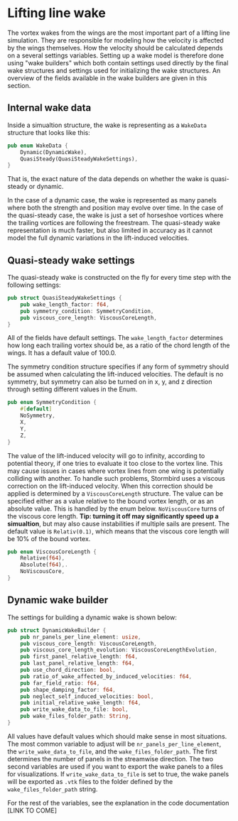 # Lifting line wake

The vortex wakes from the wings are the most important part of a lifting line simulation. They are responsible for modeling how the velocity is affected by the wings themselves. How the velocity should be calculated depends on a several settings variables. Setting up a wake model is therefore done using "wake builders" which both contain settings used directly by the final wake structures and settings used for initializing the wake structures. An overview of the fields available in the wake builders are given in this section.

## Internal wake data
Inside a simualtion structure, the wake is representing as a `WakeData` structure that looks like this:

```rust
pub enum WakeData {
    Dynamic(DynamicWake),
    QuasiSteady(QuasiSteadyWakeSettings),
}
```

That is, the exact nature of the data depends on whether the wake is quasi-steady or dynamic.

In the case of a dynamic case, the wake is represented as many panels where both the strength and position may evolve over time. In the case of the quasi-steady case, the wake is just a set of horseshoe vortices where the trailing vortices are following the freestream. The quasi-steady wake representation is much faster, but also limited in accuracy as it cannot model the full dynamic variations in the lift-induced velocities.

## Quasi-steady wake settings

The quasi-steady wake is constructed on the fly for every time step with the following settings:

```rust
pub struct QuasiSteadyWakeSettings {
    pub wake_length_factor: f64,
    pub symmetry_condition: SymmetryCondition,
    pub viscous_core_length: ViscousCoreLength,
}
```

All of the fields have default settings. The `wake_length_factor` determines how long each trailing vortex should be, as a ratio of the chord length of the wings. It has a default value of 100.0.

The symmetry condition structure specifies if any form of symmetry should be assumed when calculating the lift-induced velocities. The default is no symmetry, but symmetry can also be turned on in x, y, and z direction through setting different values in the Enum.

```rust
pub enum SymmetryCondition {
    #[default]
    NoSymmetry,
    X,
    Y,
    Z,
}
```

The value of the lift-induced velocity will go to infinity, according to potential theory, if one tries to evaluate it too close to the vortex line. This may cause issues in cases where vortex lines from one wing is potentially colliding with another. To handle such problems, Stormbird uses a viscous correction on the lift-induced velocity. When this correction should be applied is determined by a `ViscousCoreLength` structure. The value can be specified either as a value relative to the bound vortex length, or as an absolute value. This is handled by the enum below. `NoViscousCore` turns of the viscous core length. **Tip: turning it off may significantly speed up a simualtion**, but may also cause instabilities if multiple sails are present. The default value is `Relativ(0.1)`, which means that the viscous core length will be 10% of the bound vortex.

```rust
pub enum ViscousCoreLength {
    Relative(f64),
    Absolute(f64),.
    NoViscousCore,
}
```

## Dynamic wake builder
The settings for building a dynamic wake is shown below:

```rust
pub struct DynamicWakeBuilder {
    pub nr_panels_per_line_element: usize,
    pub viscous_core_length: ViscousCoreLength,
    pub viscous_core_length_evolution: ViscousCoreLengthEvolution,
    pub first_panel_relative_length: f64,
    pub last_panel_relative_length: f64,
    pub use_chord_direction: bool,
    pub ratio_of_wake_affected_by_induced_velocities: f64,
    pub far_field_ratio: f64,
    pub shape_damping_factor: f64,
    pub neglect_self_induced_velocities: bool,
    pub initial_relative_wake_length: f64,
    pub write_wake_data_to_file: bool,
    pub wake_files_folder_path: String,
}
```

All values have default values which should make sense in most situations. The most common variable to adjust will be `nr_panels_per_line_element`, the `write_wake_data_to_file`, and the `wake_files_folder_path`. The first determines the number of panels in the streamwise direction. The two second variables are used if you want to export the wake panels to a files for visualizations. If `write_wake_data_to_file` is set to true, the wake panels will be exported as `.vtk` files to the folder defined by the `wake_files_folder_path` string.

For the rest of the variables, see the explanation in the code documentation [LINK TO COME]
